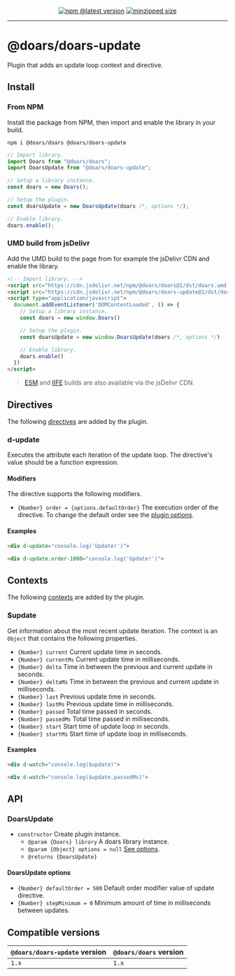 <div align="center">

[![npm @latest version](https://img.shields.io/npm/v/@doars/doars-update.svg?label=Version&style=flat-square&maxAge=86400)](https://www.npmjs.com/package/@doars/doars-update)
[![minzipped size](https://img.shields.io/bundlephobia/minzip/@doars/doars-update?label=Size&style=flat-square&maxAge=86400)](https://www.npmjs.com/package/@doars/doars-update)

</div>

<hr/>

# @doars/doars-update

Plugin that adds an update loop context and directive.

## Install

### From NPM

Install the package from NPM, then import and enable the library in your build.

```
npm i @doars/doars @doars/doars-update
```

```JavaScript
// Import library.
import Doars from "@doars/doars";
import DoarsUpdate from "@doars/doars-update";

// Setup a library instance.
const doars = new Doars();

// Setup the plugin.
const doarsUpdate = new DoarsUpdate(doars /*, options */);

// Enable library.
doars.enable();
```

### UMD build from jsDelivr

Add the UMD build to the page from for example the jsDelivr CDN and enable the
library.

```HTML
<!-- Import library. -->
<script src="https://cdn.jsdelivr.net/npm/@doars/doars@1/dst/doars.umd.js"></script>
<script src="https://cdn.jsdelivr.net/npm/@doars/doars-update@1/dst/doars-update.umd.js"></script>
<script type="application/javascript">
  document.addEventListener('DOMContentLoaded', () => {
    // Setup a library instance.
    const doars = new window.Doars()

    // Setup the plugin.
    const doarsUpdate = new window.DoarsUpdate(doars /*, options */)

    // Enable library.
    doars.enable()
  })
</script>
```

> [ESM](https://cdn.jsdelivr.net/npm/@doars/doars-update@1/dst/doars-update.esm.js)
> and
> [IIFE](https://cdn.jsdelivr.net/npm/@doars/doars-update@1/dst/doars-update.iife.js)
> builds are also available via the jsDelivr CDN.

## Directives

The following
[directives](https://github.com/doars/doars/tree/main/packages/doars#directives)
are added by the plugin.

### d-update

Executes the attribute each iteration of the update loop. The directive's value
should be a function expression.

#### Modifiers

The directive supports the following modifiers.

- `{Number} order = {options.defaultOrder}` The execution order of the
  directive. To change the default order see the
  [plugin options](#doarsupdate-options).

#### Examples

```HTML
<div d-update="console.log('Update!')">
```

```HTML
<div d-update.order-1000="console.log('Update!')">
```

## Contexts

The following
[contexts](https://github.com/doars/doars/tree/main/packages/doars#contexts) are
added by the plugin.

### \$update

Get information about the most recent update iteration. The context is an
`Object` that contains the following properties.

- `{Number} current` Current update time in seconds.
- `{Number} currentMs` Current update time in milliseconds.
- `{Number} delta` Time in between the previous and current update in seconds.
- `{Number} deltaMs` Time in between the previous and current update in
  milliseconds.
- `{Number} last` Previous update time in seconds.
- `{Number} lastMs` Previous update time in milliseconds.
- `{Number} passed` Total time passed in seconds.
- `{Number} passedMs` Total time passed in milliseconds.
- `{Number} start` Start time of update loop in seconds.
- `{Number} startMs` Start time of update loop in milliseconds.

#### Examples

```HTML
<div d-watch="console.log($update)">
```

```HTML
<div d-watch="console.log($update.passedMs)">
```

## API

### DoarsUpdate

- `constructor` Create plugin instance.
  - `@param {Doars} library` A doars library instance.
  - `@param {Object} options = null` [See options](#doarsupdate-options).
  - `@returns {DoarsUpdate}`

#### DoarsUpdate options

- `{Number} defaultOrder = 500` Default order modifier value of update
  directive.
- `{Number} stepMinimum = 0` Minimum amount of time in milliseconds between
  updates.

## Compatible versions

| `@doars/doars-update` version | `@doars/doars` version |
| ----------------------------- | ---------------------- |
| `1.x`                         | `1.x`                  |

